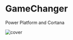 # GameChanger
Power Platform and Cortana

![cover](https://github.com/hfleitas/GameChanger/cover.png "cover")
